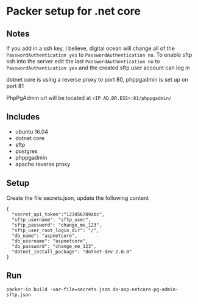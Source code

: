 # Packer setup for .net core

## Notes

If you add in a ssh key, I believe, digital ocean will change all of the
`PasswordAuthentication yes` to `PasswordAuthentication no`. To enable sftp
ssh into the server edit the last `PasswordAuthentication no` to
`PasswordAuthentication yes` and the created sftp user account can log in

dotnet core is using a reverse proxy to port 80, phppgadmin is set up on port 81

PhpPgAdmin url will be located at `<IP.AD.DR.ESS>:81/phppgadmin/`

## Includes
- ubuntu 16.04
- dotnet core
- sftp
- postgres
- phppgadmin
- apache reverse proxy


## Setup
Create the file secrets.json, update the following content
```
{
  "secret_api_token":"123456789abc",
  "sftp_username": "sftp_user",
  "sftp_password": "change_me_123",
  "sftp_user_root_login_dir": "/",
  "db_name": "aspnetcore",
  "db_username": "aspnetcore",
  "db_password": "change_me_123",
  "dotnet_install_package": "dotnet-dev-2.0.0"
}
```

## Run

```
packer-io build -var-file=secrets.json do-asp-netcore-pg-admin-sftp.json
```
